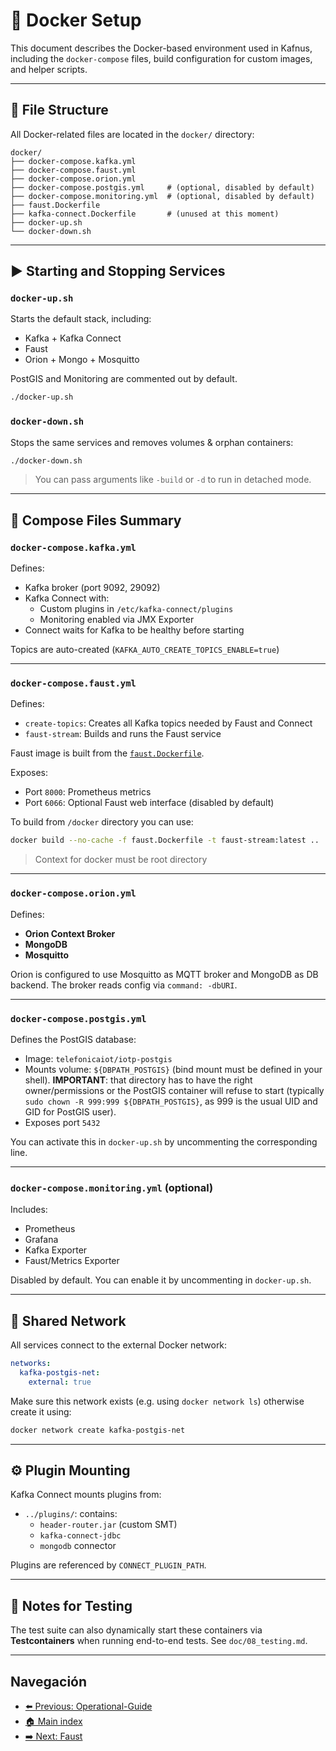 # 🐳 Docker Setup

This document describes the Docker-based environment used in Kafnus, including the `docker-compose` files, build configuration for custom images, and helper scripts.

---

## 📁 File Structure

All Docker-related files are located in the `docker/` directory:

```plaintext
docker/
├── docker-compose.kafka.yml
├── docker-compose.faust.yml
├── docker-compose.orion.yml
├── docker-compose.postgis.yml     # (optional, disabled by default)
├── docker-compose.monitoring.yml  # (optional, disabled by default)
├── faust.Dockerfile
├── kafka-connect.Dockerfile       # (unused at this moment)
├── docker-up.sh
└── docker-down.sh
```

---

## ▶️ Starting and Stopping Services

### `docker-up.sh`

Starts the default stack, including:

- Kafka + Kafka Connect
- Faust
- Orion + Mongo + Mosquitto

PostGIS and Monitoring are commented out by default.

```bash
./docker-up.sh
```

### `docker-down.sh`

Stops the same services and removes volumes & orphan containers:

```bash
./docker-down.sh
```

> You can pass arguments like `-build` or `-d` to run in detached mode.

---

## 🧱 Compose Files Summary

### `docker-compose.kafka.yml`

Defines:

- Kafka broker (port 9092, 29092)
- Kafka Connect with:
  - Custom plugins in `/etc/kafka-connect/plugins`
  - Monitoring enabled via JMX Exporter
- Connect waits for Kafka to be healthy before starting

Topics are auto-created (`KAFKA_AUTO_CREATE_TOPICS_ENABLE=true`)

---

### `docker-compose.faust.yml`

Defines:

- `create-topics`: Creates all Kafka topics needed by Faust and Connect
- `faust-stream`: Builds and runs the Faust service

Faust image is built from the [`faust.Dockerfile`](../docker/faust.Dockerfile).

Exposes:
- Port `8000`: Prometheus metrics
- Port `6066`: Optional Faust web interface (disabled by default)

To build from `/docker` directory you can use:

```bash
docker build --no-cache -f faust.Dockerfile -t faust-stream:latest ..
```

> Context for docker must be root directory

---

### `docker-compose.orion.yml`

Defines:

- **Orion Context Broker**
- **MongoDB**
- **Mosquitto**

Orion is configured to use Mosquitto as MQTT broker and MongoDB as DB backend. The broker reads config via `command: -dbURI`.

---

### `docker-compose.postgis.yml`

Defines the PostGIS database:

- Image: `telefonicaiot/iotp-postgis`
- Mounts volume: `${DBPATH_POSTGIS}` (bind mount must be defined in your shell). **IMPORTANT**: that directory has to have the right owner/permissions or the PostGIS container will refuse to start (typically `sudo chown -R 999:999 ${DBPATH_POSTGIS}`, as 999 is the usual UID and GID for PostGIS user).
- Exposes port `5432`

You can activate this in `docker-up.sh` by uncommenting the corresponding line.

---

### `docker-compose.monitoring.yml` (optional)

Includes:

- Prometheus
- Grafana
- Kafka Exporter
- Faust/Metrics Exporter

Disabled by default. You can enable it by uncommenting in `docker-up.sh`.

---

## 🔗 Shared Network

All services connect to the external Docker network:

```yaml
networks:
  kafka-postgis-net:
    external: true
```

Make sure this network exists (e.g. using `docker network ls`) otherwise create it using:

```bash
docker network create kafka-postgis-net
```

---

## ⚙️ Plugin Mounting

Kafka Connect mounts plugins from:

- `../plugins/`: contains:
  - `header-router.jar` (custom SMT)
  - `kafka-connect-jdbc`
  - `mongodb` connector

Plugins are referenced by `CONNECT_PLUGIN_PATH`.

---

## 🧪 Notes for Testing

The test suite can also dynamically start these containers via **Testcontainers** when running end-to-end tests. See `doc/08_testing.md`.

---

## Navegación

- [⬅️ Previous: Operational-Guide](/doc/03_operational_guide.md)
- [🏠 Main index](../README.md#documentation)
- [➡️ Next: Faust](/doc/05_faust.md)